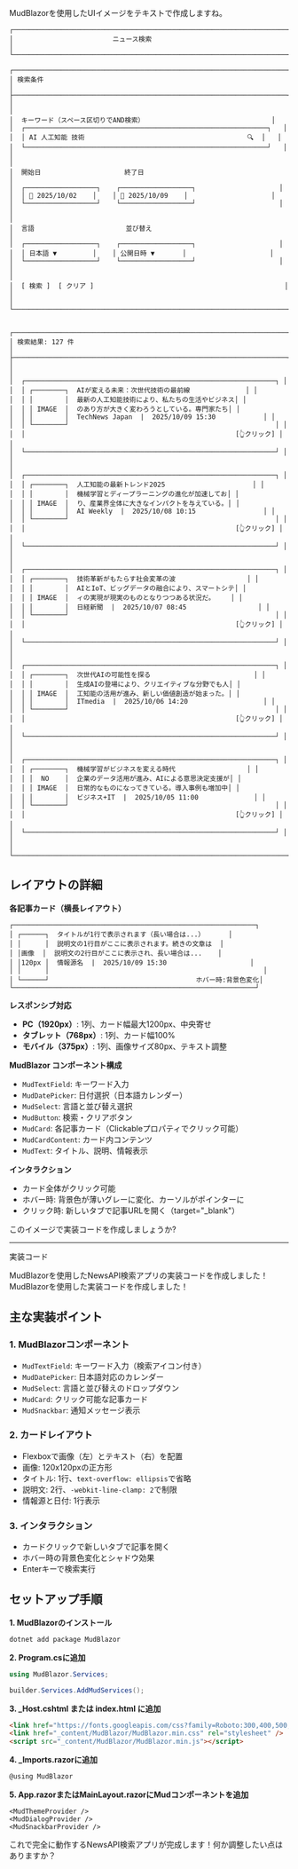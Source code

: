 MudBlazorを使用したUIイメージをテキストで作成しますね。

```
┌─────────────────────────────────────────────────────────────────────┐
│                         ニュース検索                                  │
└─────────────────────────────────────────────────────────────────────┘

┌─────────────────────────────────────────────────────────────────────┐
│ 検索条件                                                              │
├─────────────────────────────────────────────────────────────────────┤
│                                                                       │
│  キーワード（スペース区切りでAND検索）                                │
│  ┌─────────────────────────────────────────────────────────────┐   │
│  │ AI 人工知能 技術                                         🔍  │   │
│  └─────────────────────────────────────────────────────────────┘   │
│                                                                       │
│  開始日                     終了日                                    │
│  ┌──────────────────┐    ┌──────────────────┐                     │
│  │ 📅 2025/10/02    │    │ 📅 2025/10/09    │                     │
│  └──────────────────┘    └──────────────────┘                     │
│                                                                       │
│  言語                       並び替え                                  │
│  ┌──────────────────┐    ┌──────────────────┐                     │
│  │ 日本語 ▼         │    │ 公開日時 ▼       │                     │
│  └──────────────────┘    └──────────────────┘                     │
│                                                                       │
│  [ 検索 ]  [ クリア ]                                                │
│                                                                       │
└─────────────────────────────────────────────────────────────────────┘


┌─────────────────────────────────────────────────────────────────────┐
│ 検索結果: 127 件                                                      │
├─────────────────────────────────────────────────────────────────────┤
│                                                                       │
│  ┌───────────────────────────────────────────────────────────────┐ │
│  │ ┌────────┐  AIが変える未来：次世代技術の最前線              │ │
│  │ │        │  最新の人工知能技術により、私たちの生活やビジネス│ │
│  │ │ IMAGE  │  のあり方が大きく変わろうとしている。専門家たち│ │
│  │ │        │  TechNews Japan  |  2025/10/09 15:30            │ │
│  │ └────────┘                                                    │ │
│  │                                                     [👆クリック] │ │
│  └───────────────────────────────────────────────────────────────┘ │
│                                                                       │
│  ┌───────────────────────────────────────────────────────────────┐ │
│  │ ┌────────┐  人工知能の最新トレンド2025                      │ │
│  │ │        │  機械学習とディープラーニングの進化が加速してお│ │
│  │ │ IMAGE  │  り、産業界全体に大きなインパクトを与えている。│ │
│  │ │        │  AI Weekly  |  2025/10/08 10:15                 │ │
│  │ └────────┘                                                    │ │
│  │                                                     [👆クリック] │ │
│  └───────────────────────────────────────────────────────────────┘ │
│                                                                       │
│  ┌───────────────────────────────────────────────────────────────┐ │
│  │ ┌────────┐  技術革新がもたらす社会変革の波                  │ │
│  │ │        │  AIとIoT、ビッグデータの融合により、スマートシテ│ │
│  │ │ IMAGE  │  ィの実現が現実のものとなりつつある状況だ。    │ │
│  │ │        │  日経新聞  |  2025/10/07 08:45                  │ │
│  │ └────────┘                                                    │ │
│  │                                                     [👆クリック] │ │
│  └───────────────────────────────────────────────────────────────┘ │
│                                                                       │
│  ┌───────────────────────────────────────────────────────────────┐ │
│  │ ┌────────┐  次世代AIの可能性を探る                          │ │
│  │ │        │  生成AIの登場により、クリエイティブな分野でも人│ │
│  │ │ IMAGE  │  工知能の活用が進み、新しい価値創造が始まった。│ │
│  │ │        │  ITmedia  |  2025/10/06 14:20                   │ │
│  │ └────────┘                                                    │ │
│  │                                                     [👆クリック] │ │
│  └───────────────────────────────────────────────────────────────┘ │
│                                                                       │
│  ┌───────────────────────────────────────────────────────────────┐ │
│  │ ┌────────┐  機械学習がビジネスを変える時代                  │ │
│  │ │  NO    │  企業のデータ活用が進み、AIによる意思決定支援が│ │
│  │ │ IMAGE  │  日常的なものになってきている。導入事例も増加中│ │
│  │ │        │  ビジネス+IT  |  2025/10/05 11:00              │ │
│  │ └────────┘                                                    │ │
│  │                                                     [👆クリック] │ │
│  └───────────────────────────────────────────────────────────────┘ │
│                                                                       │
└─────────────────────────────────────────────────────────────────────┘
```

## レイアウトの詳細

**各記事カード（横長レイアウト）**
```
┌─────────────────────────────────────────────────────────────┐
│ ┌──────┐  タイトルが1行で表示されます（長い場合は...）      │
│ │      │  説明文の1行目がここに表示されます。続きの文章は  │
│ │画像  │  説明文の2行目がここに表示され、長い場合は...    │
│ │120px │  情報源名  |  2025/10/09 15:30                     │
│ │      │                                                      │
│ └──────┘                                     ホバー時:背景色変化│
└─────────────────────────────────────────────────────────────┘
```

**レスポンシブ対応**
- **PC（1920px）**: 1列、カード幅最大1200px、中央寄せ
- **タブレット（768px）**: 1列、カード幅100%
- **モバイル（375px）**: 1列、画像サイズ80px、テキスト調整

**MudBlazor コンポーネント構成**
- `MudTextField`: キーワード入力
- `MudDatePicker`: 日付選択（日本語カレンダー）
- `MudSelect`: 言語と並び替え選択
- `MudButton`: 検索・クリアボタン
- `MudCard`: 各記事カード（Clickableプロパティでクリック可能）
- `MudCardContent`: カード内コンテンツ
- `MudText`: タイトル、説明、情報表示

**インタラクション**
- カード全体がクリック可能
- ホバー時: 背景色が薄いグレーに変化、カーソルがポインターに
- クリック時: 新しいタブで記事URLを開く（target="_blank"）

このイメージで実装コードを作成しましょうか?

----

実装コード

MudBlazorを使用したNewsAPI検索アプリの実装コードを作成しました！MudBlazorを使用した実装コードを作成しました！

## 主な実装ポイント

### 1. **MudBlazorコンポーネント**
- `MudTextField`: キーワード入力（検索アイコン付き）
- `MudDatePicker`: 日本語対応のカレンダー
- `MudSelect`: 言語と並び替えのドロップダウン
- `MudCard`: クリック可能な記事カード
- `MudSnackbar`: 通知メッセージ表示

### 2. **カードレイアウト**
- Flexboxで画像（左）とテキスト（右）を配置
- 画像: 120x120pxの正方形
- タイトル: 1行、`text-overflow: ellipsis`で省略
- 説明文: 2行、`-webkit-line-clamp: 2`で制限
- 情報源と日付: 1行表示

### 3. **インタラクション**
- カードクリックで新しいタブで記事を開く
- ホバー時の背景色変化とシャドウ効果
- Enterキーで検索実行

## セットアップ手順

**1. MudBlazorのインストール**
```bash
dotnet add package MudBlazor
```

**2. Program.csに追加**
```csharp
using MudBlazor.Services;

builder.Services.AddMudServices();
```

**3. _Host.cshtml または index.html に追加**
```html
<link href="https://fonts.googleapis.com/css?family=Roboto:300,400,500,700&display=swap" rel="stylesheet" />
<link href="_content/MudBlazor/MudBlazor.min.css" rel="stylesheet" />
<script src="_content/MudBlazor/MudBlazor.min.js"></script>
```

**4. _Imports.razorに追加**
```csharp
@using MudBlazor
```

**5. App.razorまたはMainLayout.razorにMudコンポーネントを追加**
```razor
<MudThemeProvider />
<MudDialogProvider />
<MudSnackbarProvider />
```

これで完全に動作するNewsAPI検索アプリが完成します！何か調整したい点はありますか？
